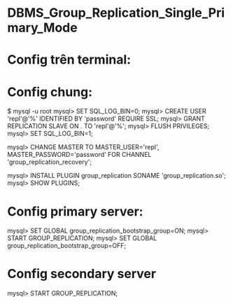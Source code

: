 # DBMS_Group_Replication_Single_Primary_Mode
# Config trên terminal:
# Config chung:

$ mysql -u root
mysql> SET SQL_LOG_BIN=0;
mysql> CREATE USER 'repl'@'%' IDENTIFIED BY 'password' REQUIRE SSL;
mysql> GRANT REPLICATION SLAVE ON *.* TO 'repl'@'%'; 
mysql> FLUSH PRIVILEGES;
mysql> SET SQL_LOG_BIN=1;

mysql> CHANGE MASTER TO MASTER_USER='repl', MASTER_PASSWORD='password' FOR CHANNEL 'group_replication_recovery';

mysql> INSTALL PLUGIN group_replication SONAME 'group_replication.so';
mysql> SHOW PLUGINS;

# Config primary server:
mysql> SET GLOBAL group_replication_bootstrap_group=ON;
mysql> START GROUP_REPLICATION;
mysql> SET GLOBAL group_replication_bootstrap_group=OFF;

# Config secondary server 

mysql> START GROUP_REPLICATION;

